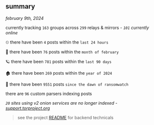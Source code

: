 
## summary
_february 9th, 2024_

currently tracking `163` groups across `299` relays & mirrors - _`101` currently online_

⏲ there have been `4` posts within the `last 24 hours`

🦈 there have been `76` posts within the `month of february`

🪐 there have been `781` posts within the `last 90 days`

🏚 there have been `269` posts within the `year of 2024`

🦕 there have been `9551` posts `since the dawn of ransomwatch`

there are `96` custom parsers indexing posts

_`20` sites using v2 onion services are no longer indexed - [support.torproject.org](https://support.torproject.org/onionservices/v2-deprecation/)_

> see the project [README](https://github.com/joshhighet/ransomwatch#ransomwatch--) for backend technicals
